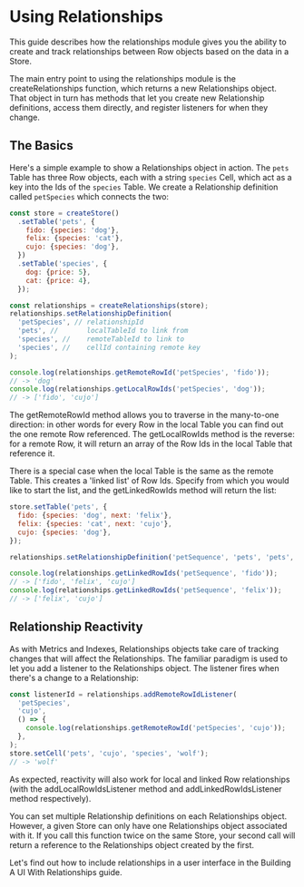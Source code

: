 # Using Relationships

This guide describes how the relationships module gives you the ability to
create and track relationships between Row objects based on the data in a Store.

The main entry point to using the relationships module is the
createRelationships function, which returns a new Relationships object. That
object in turn has methods that let you create new Relationship definitions,
access them directly, and register listeners for when they change.

## The Basics

Here's a simple example to show a Relationships object in action. The `pets`
Table has three Row objects, each with a string `species` Cell, which act as a
key into the Ids of the `species` Table. We create a Relationship definition
called `petSpecies` which connects the two:

```js
const store = createStore()
  .setTable('pets', {
    fido: {species: 'dog'},
    felix: {species: 'cat'},
    cujo: {species: 'dog'},
  })
  .setTable('species', {
    dog: {price: 5},
    cat: {price: 4},
  });

const relationships = createRelationships(store);
relationships.setRelationshipDefinition(
  'petSpecies', // relationshipId
  'pets', //       localTableId to link from
  'species', //    remoteTableId to link to
  'species', //    cellId containing remote key
);

console.log(relationships.getRemoteRowId('petSpecies', 'fido'));
// -> 'dog'
console.log(relationships.getLocalRowIds('petSpecies', 'dog'));
// -> ['fido', 'cujo']
```

The getRemoteRowId method allows you to traverse in the many-to-one direction:
in other words for every Row in the local Table you can find out the one remote
Row referenced. The getLocalRowIds method is the reverse: for a remote Row, it
will return an array of the Row Ids in the local Table that reference it.

There is a special case when the local Table is the same as the remote Table.
This creates a 'linked list' of Row Ids. Specify from which you would like to
start the list, and the getLinkedRowIds method will return the list:

```js
store.setTable('pets', {
  fido: {species: 'dog', next: 'felix'},
  felix: {species: 'cat', next: 'cujo'},
  cujo: {species: 'dog'},
});

relationships.setRelationshipDefinition('petSequence', 'pets', 'pets', 'next');

console.log(relationships.getLinkedRowIds('petSequence', 'fido'));
// -> ['fido', 'felix', 'cujo']
console.log(relationships.getLinkedRowIds('petSequence', 'felix'));
// -> ['felix', 'cujo']
```

## Relationship Reactivity

As with Metrics and Indexes, Relationships objects take care of tracking changes
that will affect the Relationships. The familiar paradigm is used to let you add
a listener to the Relationships object. The listener fires when there's a change
to a Relationship:

```js
const listenerId = relationships.addRemoteRowIdListener(
  'petSpecies',
  'cujo',
  () => {
    console.log(relationships.getRemoteRowId('petSpecies', 'cujo'));
  },
);
store.setCell('pets', 'cujo', 'species', 'wolf');
// -> 'wolf'
```

As expected, reactivity will also work for local and linked Row relationships
(with the addLocalRowIdsListener method and addLinkedRowIdsListener method
respectively).

You can set multiple Relationship definitions on each Relationships object.
However, a given Store can only have one Relationships object associated with
it. If you call this function twice on the same Store, your second call will
return a reference to the Relationships object created by the first.

Let's find out how to include relationships in a user interface in the Building A
UI With Relationships guide.
